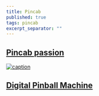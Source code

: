 ```yaml
---
title: Pincab
published: true
tags: pincab
excerpt_separator: ""
---
```

## [Pincab passion](http://www.pincabpassion.net/)

[![caption](https://img.youtube.com/vi/_XDuWe63FuA/0.jpg)](https://www.youtube.com/watch?v=_XDuWe63FuA)


## [Digital Pinball Machine](https://blog.codinghorror.com/your-digital-pinball-machine/)
